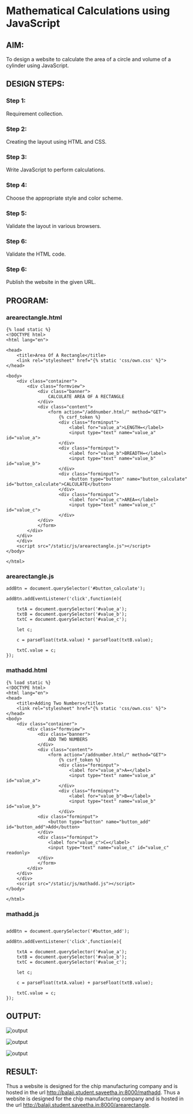 # Mathematical Calculations using JavaScript
## AIM:
To design a website to calculate the area of a circle and volume of a cylinder using JavaScript.

## DESIGN STEPS:
### Step 1: 
Requirement collection.
### Step 2:
Creating the layout using HTML and CSS.
### Step 3:
Write JavaScript to perform calculations.
### Step 4:
Choose the appropriate style and color scheme.
### Step 5:
Validate the layout in various browsers.
### Step 6:
Validate the HTML code.
### Step 6:
Publish the website in the given URL.


## PROGRAM:
### arearectangle.html
```
{% load static %}
<!DOCTYPE html>
<html lang="en">

<head>
    <title>Area Of A Rectangle</title>
    <link rel="stylesheet" href="{% static 'css/own.css' %}">
</head>

<body>
    <div class="container">
        <div class="formview">
            <div class="banner">
                CALCULATE AREA OF A RECTANGLE
            </div>
            <div class="content">
                <form action="/addnumber.html/" method="GET">
                    {% csrf_token %}
                    <div class="forminput">
                        <label for="value_a">LENGTH=</label>
                        <input type="text" name="value_a" id="value_a">
                    </div>
                    <div class="forminput">
                        <label for="value_b">BREADTH=</label>
                        <input type="text" name="value_b" id="value_b">
                    </div>
                    <div class="forminput">
                        <button type="button" name="button_calculate" id="button_calculate">CALCULATE</button>
                    </div>
                    <div class="forminput">
                        <label for="value_c">AREA=</label>
                        <input type="text" name="value_c" id="value_c">
                    </div>
            </div>
            </form>
        </div>
    </div>
    </div>
    <script src="/static/js/arearectangle.js"></script>
</body>

</html>
```
### arearectangle.js
```
addBtn = document.querySelector('#button_calculate');

addBtn.addEventListener('click',function(e){

    txtA = document.querySelector('#value_a');
    txtB = document.querySelector('#value_b');
    txtC = document.querySelector('#value_c');

    let c;

    c = parseFloat(txtA.value) * parseFloat(txtB.value);

    txtC.value = c;
});

```

### mathadd.html
```
{% load static %}
<!DOCTYPE html>
<html lang="en">
<head>
    <title>Adding Two Numbers</title>
    <link rel="stylesheet" href="{% static 'css/own.css' %}">
</head>
<body>
    <div class="container">
        <div class="formview">
            <div class="banner">
                ADD TWO NUMBERS
            </div>
            <div class="content">
                <form action="/addnumber.html/" method="GET">
                    {% csrf_token %}
                    <div class="forminput">
                        <label for="value_a">A=</label>
                        <input type="text" name="value_a" id="value_a">
                    </div>
                    <div class="forminput">
                        <label for="value_b">B=</label>
                        <input type="text" name="value_b" id="value_b">
                    </div>
            <div class="forminput">
                <button type="button" name="button_add" id="button_add">Add</button>
            </div>
            <div class="forminput">
                <label for="value_c">C=</label>
                <input type="text" name="value_c" id="value_c" readonly>
            </div>
            </form>
        </div>
    </div>
    </div>
    <script src="/static/js/mathadd.js"></script>
</body>

</html>
```

### mathadd.js
```

addBtn = document.querySelector('#button_add');

addBtn.addEventListener('click',function(e){

    txtA = document.querySelector('#value_a');
    txtB = document.querySelector('#value_b');
    txtC = document.querySelector('#value_c');

    let c;

    c = parseFloat(txtA.value) + parseFloat(txtB.value);

    txtC.value = c;
});
```


## OUTPUT:
![output](./static/img/e2.png)

![output](./static/img/e3.png)

![output](./static/img/e4.png)

## RESULT:
Thus a website is designed for the chip manufacturing company and is hosted in the url http://balaji.student.saveetha.in:8000/mathadd.
Thus a website is designed for the chip manufacturing company and is hosted in the url http://balaji.student.saveetha.in:8000/arearectangle.